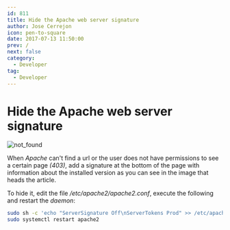 ```yaml
---
id: 811
title: Hide the Apache web server signature
author: Jose Cerrejon
icon: pen-to-square
date: 2017-07-13 11:50:00
prev: /
next: false
category:
  - Developer
tag:
  - Developer
---
```


# Hide the Apache web server signature

![not_found](/images/2017/07/not_found.png)

When *Apache* can't find a url or the user does not have permissions to see a certain page *(403)*, add a signature at the bottom of the page with information about the installed version as you can see in the image that heads the article.

To hide it, edit the file */etc/apache2/apache2.conf*, execute the following and restart the *daemon*:

```bash
sudo sh -c 'echo "ServerSignature Off\nServerTokens Prod" >> /etc/apache2/apache2.conf'
sudo systemctl restart apache2
```